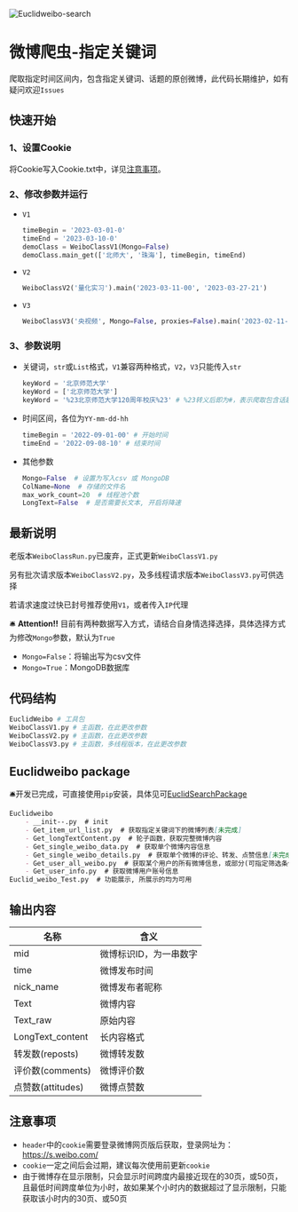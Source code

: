 ![Euclidweibo-search](https://socialify.git.ci/Euclid-Jie/Euclidweibo-search/image?language=1&name=1&owner=1&stargazers=1&theme=Light)
# 微博爬虫-指定关键词
爬取指定时间区间内，包含指定关键词、话题的原创微博，此代码长期维护，如有疑问欢迎`Issues`
## 快速开始

### 1、设置Cookie

将Cookie写入Cookie.txt中，详见[注意事项](##注意事项)。

### 2、修改参数并运行

- `V1`

  ```python
  timeBegin = '2023-03-01-0'
  timeEnd = '2023-03-10-0'
  demoClass = WeiboClassV1(Mongo=False)
  demoClass.main_get(['北师大', '珠海'], timeBegin, timeEnd)
  ```

- `V2`

    ```python
    WeiboClassV2('量化实习').main('2023-03-11-00', '2023-03-27-21')
    ```

- `V3`

  ```python
  WeiboClassV3('央视频', Mongo=False, proxies=False).main('2023-02-11-00', '2023-03-27-21')
  ```


### 3、参数说明

- 关键词，`str`或`List`格式，`V1`兼容两种格式，`V2`，`V3`只能传入`str`

  ```python
  keyWord = '北京师范大学'
  keyWord = ['北京师范大学']
  keyWord = '%23北京师范大学120周年校庆%23' # %23转义后即为#，表示爬取包含话题的微博
  ```

- 时间区间，各位为`YY-mm-dd-hh`

  ```python
  timeBegin = '2022-09-01-00' # 开始时间
  timeEnd = '2022-09-08-10' # 结束时间
  ```

- 其他参数

  ```python
  Mongo=False  # 设置为写入csv 或 MongoDB
  ColName=None  # 存储的文件名
  max_work_count=20  # 线程池个数
  LongText=False  # 是否需要长文本, 开启将降速
  ```

## 最新说明

老版本`WeiboClassRun.py`已废弃，正式更新`WeiboClassV1.py`

另有批次请求版本`WeiboClassV2.py`，及多线程请求版本`WeiboClassV3.py`可供选择

若请求速度过快已封号推荐使用`V1`，或者传入`IP`代理

🛎️ **Attention!!** 目前有两种数据写入方式，请结合自身情选择选择，具体选择方式为修改`Mongo`参数，默认为`True`

- `Mongo=False`：将输出写为csv文件
- `Mongo=True`：MongoDB数据库

## 代码结构

```python
EuclidWeibo # 工具包
WeiboClassV1.py # 主函数，在此更改参数
WeiboClassV2.py # 主函数，在此更改参数
WeiboClassV3.py # 主函数，多线程版本，在此更改参数
```

## Euclidweibo package

🛎️开发已完成，可直接使用`pip`安装，具体见可[EuclidSearchPackage](https://github.com/Euclid-Jie/EuclidSearchPackage)

```markdown
Euclidweibo
    - __init--.py  # init
    - Get_item_url_list.py  # 获取指定关键词下的微博列表[未完成]
    - Get_longTextContent.py  # 轮子函数，获取完整微博内容
    - Get_single_weibo_data.py  # 获取单个微博内容信息
    - Get_single_weibo_details.py  # 获取单个微博的评论、转发、点赞信息[未完成]
    - Get_user_all_weibo.py  # 获取某个用户的所有微博信息，或部分(可指定筛选条件)
    - Get_user_info.py  # 获取微博用户账号信息
Euclid_weibo_Test.py  # 功能展示, 所展示的均为可用
```


## 输出内容

| 名称              | 含义                   |
| ----------------- | ---------------------- |
| mid               | 微博标识ID，为一串数字 |
| time              | 微博发布时间           |
| nick_name         | 微博发布者昵称         |
| Text              | 微博内容               |
| Text_raw          | 原始内容               |
| LongText_content  | 长内容格式             |
| 转发数(reposts)   | 微博转发数             |
| 评价数(comments)  | 微博评价数             |
| 点赞数(attitudes) | 微博点赞数             |

## 注意事项

- `header`中的`cookie`需要登录微博网页版后获取，登录网址为：https://s.weibo.com/
- `cookie`一定之间后会过期，建议每次使用前更新`cookie`
- 由于微博存在显示限制，只会显示时间跨度内最接近现在的30页，或50页，且最低时间跨度单位为小时，故如果某个小时内的数据超过了显示限制，只能获取该小时内的30页、或50页